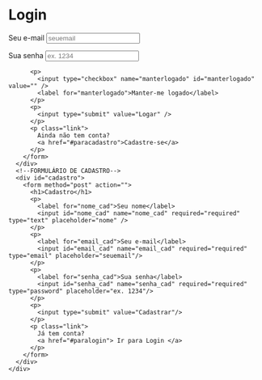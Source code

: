 <body>
  <div class="container" >
    <a class="links" id="paracadastro"></a>
    <a class="links" id="paralogin"></a>
    <div class="content">      
      <!--FORMULÁRIO DE LOGIN-->
      <div id="login">
        <form method="post" action=""> 
          <h1>Login</h1> 
          <p> 
            <label for="nome_login">Seu e-mail</label>
            <input id="nome_login" name="nome_login" required="required" type="text" placeholder="seuemail"/>
          </p>           
          <p> 
            <label for="email_login">Sua senha</label>
            <input id="email_login" name="email_login" required="required" type="password" placeholder="ex. 1234" /> 
          </p>
           
          <p> 
            <input type="checkbox" name="manterlogado" id="manterlogado" value="" /> 
            <label for="manterlogado">Manter-me logado</label>
          </p>
          <p> 
            <input type="submit" value="Logar" /> 
          </p> 
          <p class="link">
            Ainda não tem conta?
            <a href="#paracadastro">Cadastre-se</a>
          </p>
        </form>
      </div>
      <!--FORMULÁRIO DE CADASTRO-->
      <div id="cadastro">
        <form method="post" action=""> 
          <h1>Cadastro</h1>     
          <p> 
            <label for="nome_cad">Seu nome</label>
            <input id="nome_cad" name="nome_cad" required="required" type="text" placeholder="nome" />
          </p>     
          <p> 
            <label for="email_cad">Seu e-mail</label>
            <input id="email_cad" name="email_cad" required="required" type="email" placeholder="seuemail"/> 
          </p>        
          <p> 
            <label for="senha_cad">Sua senha</label>
            <input id="senha_cad" name="senha_cad" required="required" type="password" placeholder="ex. 1234"/>
          </p>       
          <p> 
            <input type="submit" value="Cadastrar"/> 
          </p>        
          <p class="link">  
            Já tem conta?
            <a href="#paralogin"> Ir para Login </a>
          </p>
        </form>
      </div>
    </div>
  </div>  
</body>

